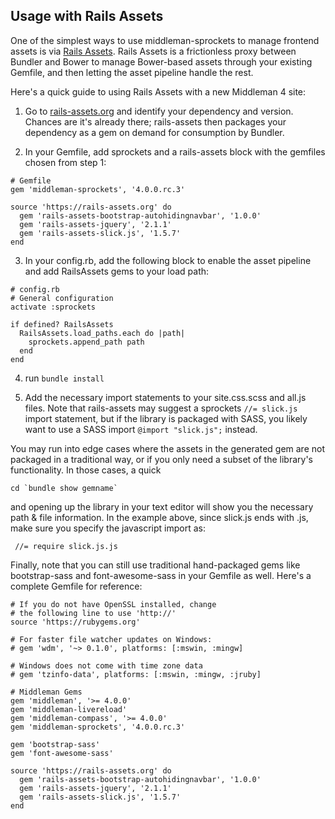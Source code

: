 ## Usage with Rails Assets

One of the simplest ways to use middleman-sprockets to manage frontend assets is via [Rails Assets](https://rails-assets.org). Rails Assets is a frictionless proxy between Bundler and Bower to manage Bower-based assets through your existing Gemfile, and then letting the asset pipeline handle the rest.

Here's a quick guide to using Rails Assets with a new Middleman 4 site:

1. Go to [rails-assets.org](https://rails-assets.org) and identify your dependency and version. Chances are it's already there; rails-assets then packages your dependency as a gem on demand for consumption by Bundler.

2. In your Gemfile, add sprockets and a rails-assets block with the gemfiles chosen from step 1:

  ```
  # Gemfile
  gem 'middleman-sprockets', '4.0.0.rc.3'

  source 'https://rails-assets.org' do
    gem 'rails-assets-bootstrap-autohidingnavbar', '1.0.0'
    gem 'rails-assets-jquery', '2.1.1'
    gem 'rails-assets-slick.js', '1.5.7'
  end
  ```

3. In your config.rb, add the following block to enable the asset pipeline and add RailsAssets gems to your load path:

  ```
  # config.rb
  # General configuration
  activate :sprockets

  if defined? RailsAssets
    RailsAssets.load_paths.each do |path|
      sprockets.append_path path
    end
  end
  ```

4. run `bundle install`

5. Add the necessary import statements to your site.css.scss and all.js files. Note that rails-assets may suggest a sprockets `//= slick.js` import statement, but if the library is packaged with SASS, you likely want to use a SASS import `@import "slick.js";` instead.


You may run into edge cases where the assets in the generated gem are not packaged in a traditional way, or if you only need a subset of the library's functionality. In those cases, a quick

```
cd `bundle show gemname`
```

and opening up the library in your text editor will show you the necessary path & file information. In the example above, since slick.js ends with .js, make sure you specify the javascript import as:

```
 //= require slick.js.js
```

Finally, note that you can still use traditional hand-packaged gems like bootstrap-sass and font-awesome-sass in your Gemfile as well. Here's a complete Gemfile for reference:

```
# If you do not have OpenSSL installed, change
# the following line to use 'http://'
source 'https://rubygems.org'

# For faster file watcher updates on Windows:
# gem 'wdm', '~> 0.1.0', platforms: [:mswin, :mingw]

# Windows does not come with time zone data
# gem 'tzinfo-data', platforms: [:mswin, :mingw, :jruby]

# Middleman Gems
gem 'middleman', '>= 4.0.0'
gem 'middleman-livereload'
gem 'middleman-compass', '>= 4.0.0'
gem 'middleman-sprockets', '4.0.0.rc.3'

gem 'bootstrap-sass'
gem 'font-awesome-sass'

source 'https://rails-assets.org' do
  gem 'rails-assets-bootstrap-autohidingnavbar', '1.0.0'
  gem 'rails-assets-jquery', '2.1.1'
  gem 'rails-assets-slick.js', '1.5.7'
end
```

